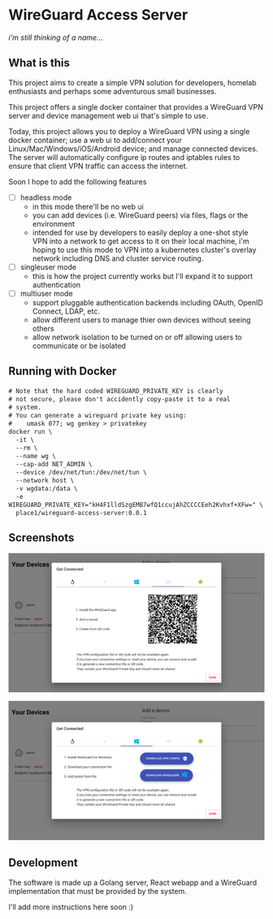 # WireGuard Access Server

_i'm still thinking of a name..._

## What is this

This project aims to create a simple VPN solution for developers,
homelab enthusiasts and perhaps some adventurous small businesses.

This project offers a single docker container that provides a WireGuard
VPN server and device management web ui that's simple to use.

Today, this project allows you to deploy a WireGuard VPN using a single
docker container; use a web ui to add/connect your Linux/Mac/Windows/iOS/Android
device; and manage connected devices. The server will automatically
configure ip routes and iptables rules to ensure that client VPN traffic
can access the internet.

Soon I hope to add the following features

- [ ] headless mode
  * in this mode there'll be no web ui
  * you can add devices (i.e. WireGuard peers) via files, flags or the environment
  * intended for use by developers to easily deploy a one-shot style
    VPN into a network to get access to it on their local machine,
    i'm hoping to use this mode to VPN into a kubernetes cluster's
    overlay network including DNS and cluster service routing.
- [ ] singleuser mode
  * this is how the project currently works but I'll expand it to support authentication
- [ ] multiuser mode
  * support pluggable authentication backends including OAuth, OpenID Connect, LDAP, etc.
  * allow different users to manage thier own devices without seeing others
  * allow network isolation to be turned on or off allowing users to communicate or be isolated

## Running with Docker

```
# Note that the hard coded WIREGUARD_PRIVATE_KEY is clearly
# not secure, please don't accidently copy-paste it to a real
# system.
# You can generate a wireguard private key using:
#    umask 077; wg genkey > privatekey
docker run \
  -it \
  --rm \
  --name wg \
  --cap-add NET_ADMIN \
  --device /dev/net/tun:/dev/net/tun \
  --network host \
  -v wgdata:/data \
  -e WIREGUARD_PRIVATE_KEY="kH4F1lldSzgEMB7wfQ1ccujAhZCCCCEeh2Kvhxf+XFw=" \
  place1/wireguard-access-server:0.0.1
```

## Screenshots

![IOS Connection Dialog](./screenshots/get-connected-ios.png)

![Windows Connection Dialog](./screenshots/get-connected-windows.png)

## Development

The software is made up a Golang server, React webapp and a WireGuard
implementation that must be provided by the system.

I'll add more instructions here soon :)
